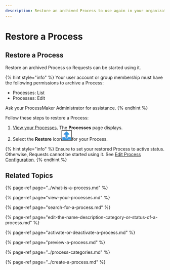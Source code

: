 ```yaml
---
description: Restore an archived Process to use again in your organization.
---
```


# Restore a Process

## Restore a Process

Restore an archived Process so Requests can be started using it.

{% hint style="info" %}
Your user account or group membership must have the following permissions to archive a Process:

* Processes: List
* Processes: Edit

Ask your ProcessMaker Administrator for assistance.
{% endhint %}

Follow these steps to restore a Process:

1. [View your Processes.](./#view-your-processes) The **Processes** page displays.
2. Select the **Restore** icon![](../../../.gitbook/assets/restore-process-icon-processes-page-processes.png)for your Process.

{% hint style="info" %}
Ensure to set your restored Process to active status. Otherwise, Requests cannot be started using it. See [Edit Process Configuration](edit-the-name-description-category-or-status-of-a-process.md#edit-configuration-information-about-a-process).
{% endhint %}

## Related Topics

{% page-ref page="../what-is-a-process.md" %}

{% page-ref page="view-your-processes.md" %}

{% page-ref page="search-for-a-process.md" %}

{% page-ref page="edit-the-name-description-category-or-status-of-a-process.md" %}

{% page-ref page="activate-or-deactivate-a-process.md" %}

{% page-ref page="preview-a-process.md" %}

{% page-ref page="../process-categories.md" %}

{% page-ref page="../create-a-process.md" %}

